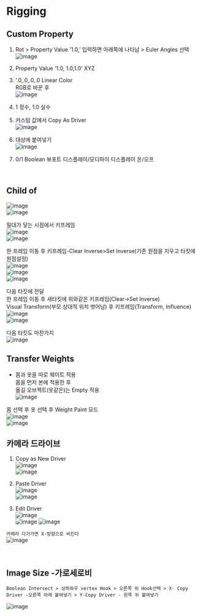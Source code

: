 Rigging
===========

Custom Property
---------------
1. Rot > Property Value '1.0,' 입력하면 아래쪽에 나타남 > Euler Angles 선택  
![image](https://user-images.githubusercontent.com/30430227/130902550-5b991d78-b7ed-4f52-af95-ec893ce60c81.png)

2. Property Value '1.0, 1.0,1.0' XYZ 
3. '.0,.0,.0,.0 Linear Color  
RGB로 바꾼 후  
![image](https://user-images.githubusercontent.com/30430227/130913389-94abea42-9307-4701-b15f-c34f093a31e5.png)

4. 1 정수, 1.0 실수
5. 커스텀 값에서 Copy As Driver  
![image](https://user-images.githubusercontent.com/30430227/130905238-b21ad6f9-28ad-4bd5-91a5-7fa335743f30.png)

6. 대상에 붙여넣기  
![image](https://user-images.githubusercontent.com/30430227/130905298-88b96740-88c0-49f1-9874-e3f15135e81a.png)

7. 0/1 Boolean 뷰포트 디스플레이/모디파이 디스플레이 온/오프
<br>

Child of
----------
![image](https://user-images.githubusercontent.com/30430227/131270242-53817b55-12b4-4276-a208-1268c353d111.png)  
![image](https://user-images.githubusercontent.com/30430227/131270322-2496e15c-ee47-4e40-9800-9007bce7757c.png)

밀대가 닿는 시점에서 키프레임  
![image](https://user-images.githubusercontent.com/30430227/131270425-40944619-515f-463f-8fe4-c372464c0f60.png)  
![image](https://user-images.githubusercontent.com/30430227/131270412-b5e37d0d-4842-4cac-8843-e50032d5efbb.png)  

한 프레임 이동 후 키프레임-Clear Inverse>Set Inverse(기존 원점을 지우고 타킷에 원점설정)  
![image](https://user-images.githubusercontent.com/30430227/131270552-e35f0559-6bfd-427f-915d-ed139f77defe.png)  
![image](https://user-images.githubusercontent.com/30430227/131270494-7da9aa06-8e39-4ef3-9e11-4a78eb0e4b4e.png)  
![image](https://user-images.githubusercontent.com/30430227/131270522-1d0c8302-49b3-44c5-9040-9c105c32a5aa.png)  

다음 타킷에 전달  
한 프레임 이동 후 새타킷에 위와같은 키프레임(Clear->Set Inverse)  
Visual Transform(부모 상대적 위치 벗어남) 후 키프레임(Transform, Influence)  
![image](https://user-images.githubusercontent.com/30430227/131271315-e9dd8ead-3d61-4685-9cef-f7d1e1625aef.png)  
![image](https://user-images.githubusercontent.com/30430227/131271358-21f0d3fe-351a-454d-812d-9baea1b32be4.png)  

다음 타킷도 마찬가지  
![image](https://user-images.githubusercontent.com/30430227/131271790-325a724d-a069-4818-98f8-57f4bc3bd93e.png)


Transfer Weights
------------------
- 몸과 옷을 따로 웨이트 적용  
몸을 먼저 본에 적용한 후  
옮길 오브젝트(옷같은)는 Empty 적용  
![image](https://user-images.githubusercontent.com/30430227/131273429-604cf4e5-2316-4f13-b9ec-c9979f571cca.png)  

몸 선택 후 옷 선택 후 Weight Paint 모드  
![image](https://user-images.githubusercontent.com/30430227/131273759-1ce4dd4e-1a92-4223-b638-13f7216fadfb.png)  
![image](https://user-images.githubusercontent.com/30430227/131273848-9755f8ae-5fe2-4ada-b6d9-693b19e7afe6.png)  



카메라 드라이브 
---------------
1. Copy as New Driver  
![image](https://user-images.githubusercontent.com/30430227/137431840-fcefb907-7949-495e-95fa-e3bba085ef5f.png)  
![image](https://user-images.githubusercontent.com/30430227/137431983-f6ce03da-d296-4e38-9f72-6c6a04a2e33d.png)  



2. Paste Driver  
![image](https://user-images.githubusercontent.com/30430227/137432066-41102168-5e40-46e6-8bdd-b77ea49b8fcb.png)  
![image](https://user-images.githubusercontent.com/30430227/137432103-09b0f0c7-f1b4-416b-97bf-a3d2052046c0.png)  


3. Edit Driver  
![image](https://user-images.githubusercontent.com/30430227/137432233-b78a4edd-967f-49dd-9255-fb904083033a.png)  
![image](https://user-images.githubusercontent.com/30430227/137433397-5c048be0-f398-4dc4-a8d3-d948ed2a33e6.png)
![image](https://user-images.githubusercontent.com/30430227/137433465-cab7d1cc-c717-49af-aa30-95d422ae2955.png)  

`카메라 다가가면 X-방향으로 비킨다`  
![image](https://user-images.githubusercontent.com/30430227/137433537-f46e6271-0411-4864-8cdb-0115e92c2c6b.png)  

<br>

Image Size -가로세로비 
--------------------------

`Boolean Intersect > 상하좌우 vertex Hook > 오른쪽 위 Hook선택 > X- Copy Driver -오른쪽 아래 붙여넣기 > Y-Copy Driver - 왼쪽 위 붙여넣기`

![image](https://user-images.githubusercontent.com/30430227/143068897-6489699e-d8fa-4af9-9e59-79ba8a509dea.png)







